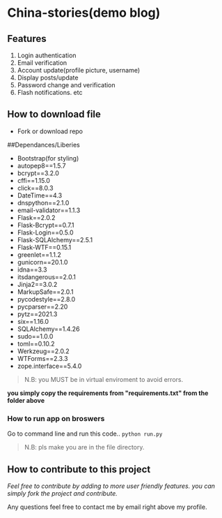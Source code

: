 # China-stories(demo blog)

## Features
1. Login authentication
2. Email verification
3. Account update(profile picture, username)
4. Display posts/update
5. Password change and verification
6. Flash notifications. etc

## How to download file
* Fork or download repo


##Dependances/Liberies
- Bootstrap(for styling)
- autopep8==1.5.7
- bcrypt==3.2.0
- cffi==1.15.0
- click==8.0.3
- DateTime==4.3
- dnspython==2.1.0
- email-validator==1.1.3
-  Flask==2.0.2
-  Flask-Bcrypt==0.7.1
-  Flask-Login==0.5.0
-  Flask-SQLAlchemy==2.5.1
-  Flask-WTF==0.15.1
-  greenlet==1.1.2
-  gunicorn==20.1.0
-  idna==3.3
- itsdangerous==2.0.1
-  Jinja2==3.0.2
-  MarkupSafe==2.0.1
-  pycodestyle==2.8.0
-  pycparser==2.20
-  pytz==2021.3
-  six==1.16.0
-  SQLAlchemy==1.4.26
-  sudo==1.0.0
-  toml==0.10.2
- Werkzeug==2.0.2
- WTForms==2.3.3
- zope.interface==5.4.0

>N.B: you MUST be in virtual enviroment to avoid errors.

**you simply copy the requirements from "requirements.txt" from the folder above**

### How to run app on broswers
Go to command line and run this code.. `python run.py`
>N.B: pls make you are in the file directory.


## How to contribute to this project
*Feel free to contribute by adding to more user friendly features.
you can simply fork the project and contribute.*

Any questions feel free to contact me by email right above my profile.


